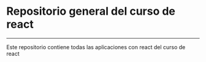 # Repositorio general del curso de react

---

Este repositorio contiene todas las aplicaciones con react del curso de react
